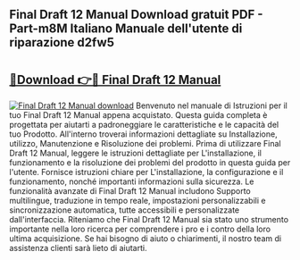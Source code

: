 ## Final Draft 12 Manual Download gratuit PDF - Part-m8M Italiano Manuale dell'utente di riparazione d2fw5

# <h2><a href="http://dffcqg.blite.top/?on=Final+Draft+12+Manual">🔗Download 👉🔴 Final Draft 12 Manual</a></h2>

[![Final Draft 12 Manual download](https://i.imgur.com/lujVjoI.png)](http://dffcqg.blite.top/?on=Final+Draft+12+Manual)
Benvenuto nel manuale di Istruzioni per il tuo Final Draft 12 Manual appena acquistato. Questa guida completa è progettata per aiutarti a padroneggiare le caratteristiche e le capacità del tuo Prodotto. All'interno troverai informazioni dettagliate su Installazione, utilizzo, Manutenzione e Risoluzione dei problemi. Prima di utilizzare Final Draft 12 Manual, leggere le istruzioni dettagliate per L'installazione, il funzionamento e la risoluzione dei problemi del prodotto in questa guida per l'utente. Fornisce istruzioni chiare per L'installazione, la configurazione e il funzionamento, nonché importanti informazioni sulla sicurezza. Le funzionalità avanzate di Final Draft 12 Manual includono Supporto multilingue, traduzione in tempo reale, impostazioni personalizzabili e sincronizzazione automatica, tutte accessibili e personalizzate dall'interfaccia. Riteniamo che Final Draft 12 Manual sia stato uno strumento importante nella loro ricerca per comprendere i pro e i contro della loro ultima acquisizione. Se hai bisogno di aiuto o chiarimenti, il nostro team di assistenza clienti sarà lieto di aiutarti.
